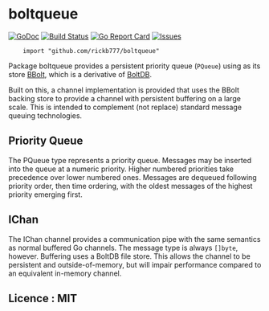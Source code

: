 # boltqueue

[![GoDoc](https://img.shields.io/badge/api-Godoc-blue.svg)](https://pkg.go.dev/github.com/rickb777/boltqueue)
[![Build Status](https://api.travis-ci.org/rickb777/boltqueue.svg?branch=master)](https://travis-ci.org/rickb777/boltqueue/builds)
[![Go Report Card](https://goreportcard.com/badge/github.com/rickb777/boltqueue)](https://goreportcard.com/report/github.com/rickb777/boltqueue)
[![Issues](https://img.shields.io/github/issues/rickb777/boltqueue.svg)](https://github.com/rickb777/boltqueue/issues)

```
    import "github.com/rickb777/boltqueue"
```

Package boltqueue provides a persistent priority queue (`PQueue`) using as its store 
[BBolt](https://pkg.go.dev/go.etcd.io/bbolt), which
is a derivative of [BoltDB](https://github.com/boltdb/bolt).

Built on this, a channel implementation is provided that uses the BBolt backing store
to provide a channel with persistent buffering on a large scale. This is intended to
complement (not replace) standard message queuing technologies.


## Priority Queue

The PQueue type represents a priority queue. Messages may be
inserted into the queue at a numeric priority. Higher numbered priorities
take precedence over lower numbered ones.
Messages are dequeued following priority order, then time
ordering, with the oldest messages of the highest priority emerging
first.


## IChan

The IChan channel provides a communication pipe with the same semantics as normal
buffered Go channels. The message type is always `[]byte`, however. Buffering uses
a BoltDB file store. This allows the channel to be persistent and outside-of-memory,
but will impair performance compared to an equivalent in-memory channel.


## Licence : MIT
